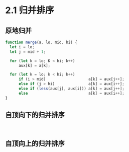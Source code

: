 # 2.1 归并排序

## 原地归并

```javascript
function merge(a, lo, mid, hi) {
  let i = lo;
  let j = mid + 1;

  for (let k = lo; K < hi; k++)
      aux[k] = a[k];

  for (let k = lo; k < hi; k++)
      if (i > mid)                   a[k] = aux[j++];
      else if (j > hi)               a[k] = aux[i++];
      else if (less(aux[j], aux[i])) a[k] = aux[j++];
      else                           a[k] = aux[i++];
}
```

## 自顶向下的归并排序

```javascript



```

## 自顶向上的归并排序